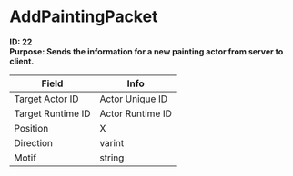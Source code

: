 # AddPaintingPacket

**ID: 22**  
**Purpose: Sends the information for a new painting actor from server to client.**  

<table><thead><tr><th>Field</th><th>Info</th></tr></thead><tbody>
<tr><td>Target Actor ID</td><td>Actor Unique ID</td></tr>
<tr><td>Target Runtime ID</td><td>Actor Runtime ID</td></tr>
<tr><td>Position</td><td>X</td></tr>
<tr><td>Direction</td><td>varint</td></tr>
<tr><td>Motif</td><td>string</td></tr>
</tbody></table>